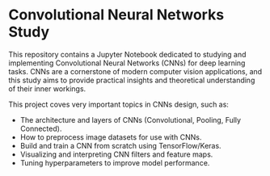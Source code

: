 # Convolutional Neural Networks Study  
This repository contains a Jupyter Notebook dedicated to studying and implementing Convolutional Neural Networks (CNNs) for deep learning tasks. CNNs are a cornerstone of modern computer vision applications, and this study aims to provide practical insights and theoretical understanding of their inner workings.

This project coves very important topics in CNNs design, such as:  
* The architecture and layers of CNNs (Convolutional, Pooling, Fully Connected).  
* How to preprocess image datasets for use with CNNs.  
* Build and train a CNN from scratch using TensorFlow/Keras.  
* Visualizing and interpreting CNN filters and feature maps.  
* Tuning hyperparameters to improve model performance.  
